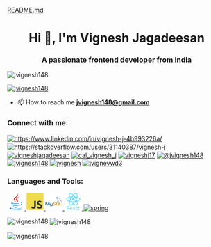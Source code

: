 [README.md](https://github.com/user-attachments/files/21626368/README.md)
<h1 align="center">Hi 👋, I'm Vignesh Jagadeesan</h1>
<h3 align="center">A passionate frontend developer from India</h3>

<p align="left"> <img src="https://komarev.com/ghpvc/?username=jvignesh148&label=Profile%20views&color=0e75b6&style=flat" alt="jvignesh148" /> </p>

<p align="left"> <a href="https://github.com/ryo-ma/github-profile-trophy"><img src="https://github-profile-trophy.vercel.app/?username=jvignesh148" alt="jvignesh148" /></a> </p>

- 📫 How to reach me **jvignesh148@gmail.com**

<h3 align="left">Connect with me:</h3>
<p align="left">
<a href="https://linkedin.com/in/https://www.linkedin.com/in/vignesh-j-4b993226a/" target="blank"><img align="center" src="https://raw.githubusercontent.com/rahuldkjain/github-profile-readme-generator/master/src/images/icons/Social/linked-in-alt.svg" alt="https://www.linkedin.com/in/vignesh-j-4b993226a/" height="30" width="40" /></a>
<a href="https://stackoverflow.com/users/https://stackoverflow.com/users/31140387/vignesh-j" target="blank"><img align="center" src="https://raw.githubusercontent.com/rahuldkjain/github-profile-readme-generator/master/src/images/icons/Social/stack-overflow.svg" alt="https://stackoverflow.com/users/31140387/vignesh-j" height="30" width="40" /></a>
<a href="https://kaggle.com/vigneshjagadeesan" target="blank"><img align="center" src="https://raw.githubusercontent.com/rahuldkjain/github-profile-readme-generator/master/src/images/icons/Social/kaggle.svg" alt="vigneshjagadeesan" height="30" width="40" /></a>
<a href="https://instagram.com/cal_vignesh_j" target="blank"><img align="center" src="https://raw.githubusercontent.com/rahuldkjain/github-profile-readme-generator/master/src/images/icons/Social/instagram.svg" alt="cal_vignesh_j" height="30" width="40" /></a>
<a href="https://www.codechef.com/users/vigneshj17" target="blank"><img align="center" src="https://cdn.jsdelivr.net/npm/simple-icons@3.1.0/icons/codechef.svg" alt="vigneshj17" height="30" width="40" /></a>
<a href="https://www.hackerrank.com/@jvignesh148" target="blank"><img align="center" src="https://raw.githubusercontent.com/rahuldkjain/github-profile-readme-generator/master/src/images/icons/Social/hackerrank.svg" alt="@jvignesh148" height="30" width="40" /></a>
<a href="https://codeforces.com/profile/jvignesh148" target="blank"><img align="center" src="https://raw.githubusercontent.com/rahuldkjain/github-profile-readme-generator/master/src/images/icons/Social/codeforces.svg" alt="jvignesh148" height="30" width="40" /></a>
<a href="https://www.leetcode.com/jvignesh" target="blank"><img align="center" src="https://raw.githubusercontent.com/rahuldkjain/github-profile-readme-generator/master/src/images/icons/Social/leet-code.svg" alt="jvignesh" height="30" width="40" /></a>
<a href="https://auth.geeksforgeeks.org/user/jvignevwd3" target="blank"><img align="center" src="https://raw.githubusercontent.com/rahuldkjain/github-profile-readme-generator/master/src/images/icons/Social/geeks-for-geeks.svg" alt="jvignevwd3" height="30" width="40" /></a>
</p>

<h3 align="left">Languages and Tools:</h3>
<p align="left"> <a href="https://www.java.com" target="_blank" rel="noreferrer"> <img src="https://raw.githubusercontent.com/devicons/devicon/master/icons/java/java-original.svg" alt="java" width="40" height="40"/> </a> <a href="https://developer.mozilla.org/en-US/docs/Web/JavaScript" target="_blank" rel="noreferrer"> <img src="https://raw.githubusercontent.com/devicons/devicon/master/icons/javascript/javascript-original.svg" alt="javascript" width="40" height="40"/> </a> <a href="https://www.mysql.com/" target="_blank" rel="noreferrer"> <img src="https://raw.githubusercontent.com/devicons/devicon/master/icons/mysql/mysql-original-wordmark.svg" alt="mysql" width="40" height="40"/> </a> <a href="https://reactjs.org/" target="_blank" rel="noreferrer"> <img src="https://raw.githubusercontent.com/devicons/devicon/master/icons/react/react-original-wordmark.svg" alt="react" width="40" height="40"/> </a> <a href="https://spring.io/" target="_blank" rel="noreferrer"> <img src="https://www.vectorlogo.zone/logos/springio/springio-icon.svg" alt="spring" width="40" height="40"/> </a> </p>

<p><img align="left" src="https://github-readme-stats.vercel.app/api/top-langs?username=jvignesh148&show_icons=true&locale=en&layout=compact" alt="jvignesh148" /></p>

<p>&nbsp;<img align="center" src="https://github-readme-stats.vercel.app/api?username=jvignesh148&show_icons=true&locale=en" alt="jvignesh148" /></p>

<p><img align="center" src="https://github-readme-streak-stats.herokuapp.com/?user=jvignesh148&" alt="jvignesh148" /></p>

